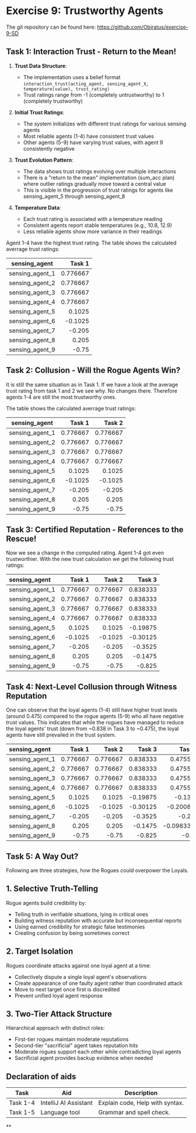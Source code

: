 # Exercise 9: Trustworthy Agents
The git repository can be found here: https://github.com/Obiratus/exercise-9-SD

## Task 1: Interaction Trust - Return to the Mean!

1. **Trust Data Structure**:
    - The implementation uses a belief format `interaction_trust(acting_agent, sensing_agent_X, temperature(value), trust_rating)`
    - Trust ratings range from -1 (completely untrustworthy) to 1 (completely trustworthy)

2. **Initial Trust Ratings**:
    - The system initializes with different trust ratings for various sensing agents
    - Most reliable agents (1-4) have consistent trust values
    - Other agents (5-9) have varying trust values, with agent 9 consistently negative

3. **Trust Evolution Pattern**:
    - The data shows trust ratings evolving over multiple interactions
    - There is a "return to the mean" implementation (sum_acc plan) where outlier ratings gradually move toward a central value
    - This is visible in the progression of trust ratings for agents like sensing_agent_5 through sensing_agent_8

4. **Temperature Data**:
    - Each trust rating is associated with a temperature reading
    - Consistent agents report stable temperatures (e.g., 10.8, 12.9)
    - Less reliable agents show more variance in their readings

Agent 1-4 have the highest trust rating. The table shows the calculated averrage trust ratings:

| sensing_agent   |   Task 1 |
|-----------------|---------:|
| sensing_agent_1 | 0.776667 |
| sensing_agent_2 | 0.776667 |
| sensing_agent_3 | 0.776667 |
| sensing_agent_4 | 0.776667 |
| sensing_agent_5 |   0.1025 |
| sensing_agent_6 |  -0.1025 |
| sensing_agent_7 |   -0.205 |
| sensing_agent_8 |    0.205 |
| sensing_agent_9 |    -0.75 |


## Task 2: Collusion - Will the Rogue Agents Win?
It is still the same situation as in Task 1. If we have a look at the average trust rating from task 1 and 2 we see why. No changes there. Therefore agents 1-4 are still the most trustworthy ones.

The table shows the calculated averrage trust ratings:

| sensing_agent   |   Task 1 |   Task 2 |
|-----------------|---------:|---------:|
| sensing_agent_1 | 0.776667 | 0.776667 |
| sensing_agent_2 | 0.776667 | 0.776667 |
| sensing_agent_3 | 0.776667 | 0.776667 |
| sensing_agent_4 | 0.776667 | 0.776667 |
| sensing_agent_5 |   0.1025 |   0.1025 |
| sensing_agent_6 |  -0.1025 |  -0.1025 |
| sensing_agent_7 |   -0.205 |   -0.205 |
| sensing_agent_8 |    0.205 |    0.205 |
| sensing_agent_9 |    -0.75 |    -0.75 |



## Task 3: Certified Reputation - References to the Rescue!
Now we see a change in the computed rating. Agent 1-4 got even trustworthier.
With the new trust calculation we get the following trust ratings:

| sensing_agent   |   Task 1 |   Task 2 |   Task 3 |
|:----------------|---------:|---------:|---------:|
| sensing_agent_1 | 0.776667 | 0.776667 | 0.838333 |
| sensing_agent_2 | 0.776667 | 0.776667 | 0.838333 |
| sensing_agent_3 | 0.776667 | 0.776667 | 0.838333 |
| sensing_agent_4 | 0.776667 | 0.776667 | 0.838333 |
| sensing_agent_5 |   0.1025 |   0.1025 | -0.19875 |
| sensing_agent_6 |  -0.1025 |  -0.1025 | -0.30125 |
| sensing_agent_7 |   -0.205 |   -0.205 |  -0.3525 |
| sensing_agent_8 |    0.205 |    0.205 |  -0.1475 |
| sensing_agent_9 |    -0.75 |    -0.75 |   -0.825 |


## Task 4: Next-Level Collusion through Witness Reputation
One can observe that the loyal agents (1-4) still have higher trust levels (around 0.475) compared to the rogue agents (5-9) who all have negative trust values. 
This indicates that while the rogues have managed to reduce the loyal agents' trust (down from ~0.838 in Task 3 to ~0.475), the loyal agents have still prevailed in the trust system.


| sensing_agent   |   Task 1 |   Task 2 |   Task 3 |     Task 4 |
|:----------------|---------:|---------:|---------:|-----------:|
| sensing_agent_1 | 0.776667 | 0.776667 | 0.838333 |   0.475556 |
| sensing_agent_2 | 0.776667 | 0.776667 | 0.838333 |   0.475556 |
| sensing_agent_3 | 0.776667 | 0.776667 | 0.838333 |   0.475556 |
| sensing_agent_4 | 0.776667 | 0.776667 | 0.838333 |   0.475556 |
| sensing_agent_5 |   0.1025 |   0.1025 | -0.19875 |    -0.1325 |
| sensing_agent_6 |  -0.1025 |  -0.1025 | -0.30125 |  -0.200833 |
| sensing_agent_7 |   -0.205 |   -0.205 |  -0.3525 |     -0.235 |
| sensing_agent_8 |    0.205 |    0.205 |  -0.1475 | -0.0983333 |
| sensing_agent_9 |    -0.75 |    -0.75 |   -0.825 |      -0.55 |

## Task 5: A Way Out?
Following are three strategies, how the Rogues could overpower the Loyals.

## 1. Selective Truth-Telling
Rogue agents build credibility by:
- Telling truth in verifiable situations, lying in critical ones
- Building witness reputation with accurate but inconsequential reports
- Using earned credibility for strategic false testimonies
- Creating confusion by being sometimes correct

## 2. Target Isolation
Rogues coordinate attacks against one loyal agent at a time:
- Collectively dispute a single loyal agent's observations
- Create appearance of one faulty agent rather than coordinated attack
- Move to next target once first is discredited
- Prevent unified loyal agent response

## 3. Two-Tier Attack Structure
Hierarchical approach with distinct roles:
- First-tier rogues maintain moderate reputations
- Second-tier "sacrificial" agent takes reputation hits
- Moderate rogues support each other while contradicting loyal agents
- Sacrificial agent provides backup evidence when needed



## Declaration of aids

| Task     | Aid                   | Description                     |
|----------|-----------------------|---------------------------------|
| Task 1-4 | IntelliJ AI Assistant | Explain code, Help with syntax. |
| Task 1-5 | Language tool         | Grammar and spell check.        |

**